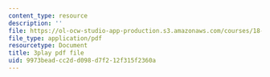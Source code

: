 ```yaml
---
content_type: resource
description: ''
file: https://ol-ocw-studio-app-production.s3.amazonaws.com/courses/18-01-single-variable-calculus-fall-2006/9973beadcc2dd098d7f212f315f2360a_ShGBRUx2ub8.pdf
file_type: application/pdf
resourcetype: Document
title: 3play pdf file
uid: 9973bead-cc2d-d098-d7f2-12f315f2360a
---
```

